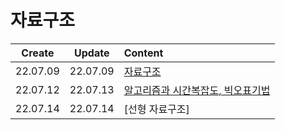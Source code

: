 # 자료구조
|Create|Update|Content|
|:-:|:-:|:--|
|22.07.09|22.07.09|[자료구조](./dataStructure.md)|
|22.07.12|22.07.13|[알고리즘과 시간복잡도, 빅오표기법](./algorithm.md)|
|22.07.14|22.07.14|[선형 자료구조]
